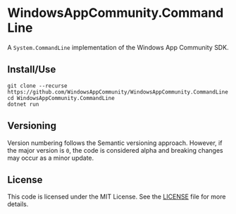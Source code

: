 # WindowsAppCommunity.CommandLine

A `System.CommandLine` implementation of the Windows App Community SDK.

## Install/Use 

```
git clone --recurse https://github.com/WindowsAppCommunity/WindowsAppCommunity.CommandLine
cd WindowsAppCommunity.CommandLine
dotnet run
```

## Versioning

Version numbering follows the Semantic versioning approach. However, if the major version is `0`, the code is considered alpha and breaking changes may occur as a minor update.

## License

This code is licensed under the MIT License. See the [LICENSE](./src/LICENSE.txt) file for more details.
